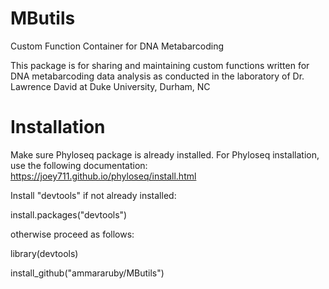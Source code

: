 # MButils
Custom Function Container for DNA Metabarcoding

This package is for sharing and maintaining custom functions written for DNA metabarcoding data analysis
as conducted in the laboratory of Dr. Lawrence David at Duke University, Durham, NC

# Installation
Make sure Phyloseq package is already installed. For Phyloseq installation, use the following documentation:
  https://joey711.github.io/phyloseq/install.html

Install "devtools" if not already installed:

  install.packages("devtools")
  
otherwise proceed as follows:

  library(devtools)
  
  install_github("ammararuby/MButils")

